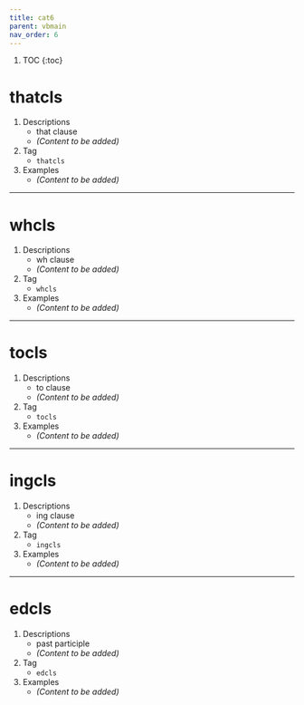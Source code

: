 ```yaml
---
title: cat6
parent: vbmain
nav_order: 6
---
```

1. TOC
{:toc}

# thatcls

1. Descriptions
    - that clause
    - *(Content to be added)*
2. Tag
    - `thatcls`
3. Examples
    - *(Content to be added)*

---

# whcls

1. Descriptions
    - wh clause
    - *(Content to be added)*
2. Tag
    - `whcls`
3. Examples
    - *(Content to be added)*

---

# tocls

1. Descriptions
    - to clause
    - *(Content to be added)*
2. Tag
    - `tocls`
3. Examples
    - *(Content to be added)*

---

# ingcls

1. Descriptions
    - ing clause
    - *(Content to be added)*
2. Tag
    - `ingcls`
3. Examples
    - *(Content to be added)*

---

# edcls

1. Descriptions
    - past participle
    - *(Content to be added)*
2. Tag
    - `edcls`
3. Examples
    - *(Content to be added)*

